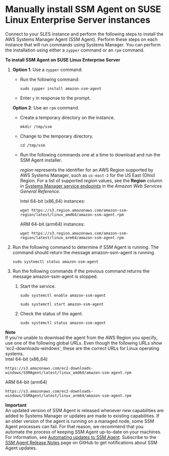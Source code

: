 # Manually install SSM Agent on SUSE Linux Enterprise Server instances<a name="agent-install-sles"></a>

Connect to your SLES instance and perform the following steps to install the AWS Systems Manager Agent \(SSM Agent\)\. Perform these steps on each instance that will run commands using Systems Manager\. You can perform the installation using either a `zypper` command or an `rpm` command\.

**To install SSM Agent on SUSE Linux Enterprise Server**

1. **Option 1**: Use a `zypper` command:
   + Run the following command:

     ```
     sudo zypper install amazon-ssm-agent
     ```
   + Enter `y` in response to the prompt\.

   **Option 2**: Use an `rpm` command\.
   + Create a temporary directory on the instance\.

     ```
     mkdir /tmp/ssm
     ```
   + Change to the temporary directory\.

     ```
     cd /tmp/ssm
     ```
   + Run the following commands one at a time to download and run the SSM Agent installer\. 

     *region* represents the identifier for an AWS Region supported by AWS Systems Manager, such as `us-east-2` for the US East \(Ohio\) Region\. For a list of supported *region* values, see the **Region** column in [Systems Manager service endpoints](https://docs.aws.amazon.com/general/latest/gr/ssm.html#ssm_region) in the *Amazon Web Services General Reference*\.

     Intel 64\-bit \(x86\_64\) instances:

     ```
     wget https://s3.region.amazonaws.com/amazon-ssm-region/latest/linux_amd64/amazon-ssm-agent.rpm
     ```

     ARM 64\-bit \(arm64\) instances:

     ```
     wget https://s3.region.amazonaws.com/amazon-ssm-region/latest/linux_arm64/amazon-ssm-agent.rpm
     ```

1. Run the following command to determine if SSM Agent is running\. The command should return the message amazon\-ssm\-agent is running\.

   ```
   sudo systemctl status amazon-ssm-agent
   ```

1. Run the following commands if the previous command returns the message amazon\-ssm\-agent is stopped\.

   1. Start the service\.

      ```
      sudo systemctl enable amazon-ssm-agent
      ```

      ```
      sudo systemctl start amazon-ssm-agent
      ```

   1. Check the status of the agent\.

      ```
      sudo systemctl status amazon-ssm-agent
      ```

**Note**  
If you're unable to download the agent from the AWS Region you specify, use one of the following global URLs\. Even though the following URLs show 'ec2\-downloads\-windows', these are the correct URLs for Linux operating systems\.  
Intel 64\-bit \(x86\_64\)  

  ```
  https://s3.amazonaws.com/ec2-downloads-windows/SSMAgent/latest/linux_amd64/amazon-ssm-agent.rpm
  ```
ARM 64\-bit \(arm64\)  

  ```
  https://s3.amazonaws.com/ec2-downloads-windows/SSMAgent/latest/linux_arm64/amazon-ssm-agent.rpm
  ```

**Important**  
An updated version of SSM Agent is released whenever new capabilities are added to Systems Manager or updates are made to existing capabilities\. If an older version of the agent is running on a managed node, some SSM Agent processes can fail\. For that reason, we recommend that you automate the process of keeping SSM Agent up\-to\-date on your machines\. For information, see [Automating updates to SSM Agent](ssm-agent-automatic-updates.md)\. Subscribe to the [SSM Agent Release Notes](https://github.com/aws/amazon-ssm-agent/blob/mainline/RELEASENOTES.md) page on GitHub to get notifications about SSM Agent updates\.